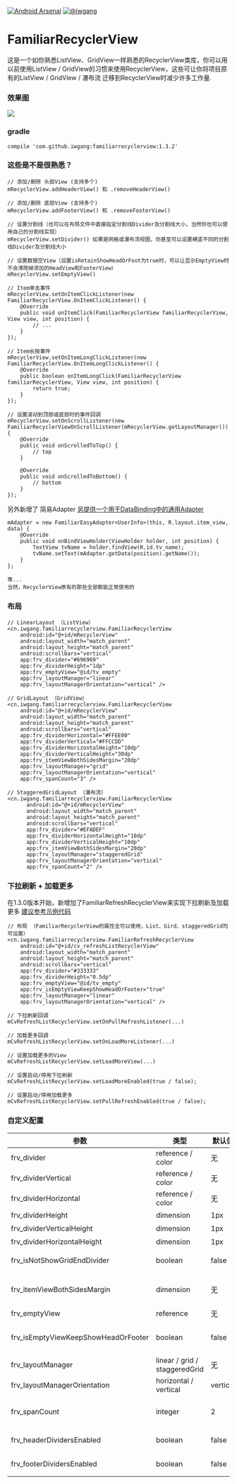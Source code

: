 [![Android Arsenal](https://img.shields.io/badge/Android%20Arsenal-FamiliarRecyclerView-green.svg?style=true)](https://android-arsenal.com/details/1/2829)
[![@iwgang](https://img.shields.io/badge/weibo-%40iwgang-blue.svg)](http://weibo.com/iwgang)

# FamiliarRecyclerView
这是一个如你熟悉ListView、GridView一样熟悉的RecyclerView类库，你可以用以前使用ListView / GridView的习惯来使用RecyclerView，这些可让你将项目原有的ListView / GridView / 瀑布流 迁移到RecyclerView时减少许多工作量.

### 效果图
![](https://raw.githubusercontent.com/iwgang/FamiliarRecyclerView/master/screenshot/screenshot.gif)  

### gradle
    compile 'com.github.iwgang:familiarrecyclerview:1.3.2'

### 这些是不是很熟悉？
```
// 添加/删除 头部View (支持多个)
mRecyclerView.addHeaderView() 和 .removeHeaderView()

// 添加/删除 底部View (支持多个)
mRecyclerView.addFooterView() 和 .removeFooterView()

// 设置分割线（也可以在布局文件中直接指定分割线Divider及分割线大小，当然你也可以使用自己的分割线实现）
mRecyclerView.setDivider() 如果是网格或瀑布流视图，你甚至可以设置横竖不同的分割线Divider及分割线大小

// 设置数据空View（设置isRetainShowHeadOrFoot为true时，可以让显示EmptyView时不会清除掉添加的HeadView和FooterView）
mRecyclerView.setEmptyView()

// Item单击事件
mRecyclerView.setOnItemClickListener(new FamiliarRecyclerView.OnItemClickListener() {
    @Override
    public void onItemClick(FamiliarRecyclerView familiarRecyclerView, View view, int position) {
        // ...
    }
});

// Item长按事件
mRecyclerView.setOnItemLongClickListener(new FamiliarRecyclerView.OnItemLongClickListener() {
    @Override
    public boolean onItemLongClick(FamiliarRecyclerView familiarRecyclerView, View view, int position) {
        return true;
    }
});

// 设置滚动到顶部或底部时的事件回调
mRecyclerView.setOnScrollListener(new FamiliarRecyclerViewOnScrollListener(mRecyclerView.getLayoutManager()) {
    @Override
    public void onScrolledToTop() {
        // top
    }

    @Override
    public void onScrolledToBottom() {
        // bottom
    }
});
```


另外新增了
简易Adapter [另提供一个用于DataBinding中的通用Adapter](https://github.com/iwgang/FamiliarRecyclerView/blob/master/app/src/main/java/cn/iwgang/familiarrecyclerviewdemo/DataBindingAdapter.java)
```
mAdapter = new FamiliarEasyAdapter<UserInfo>(this, R.layout.item_view, data) {
    @Override
    public void onBindViewHolder(ViewHolder holder, int position) {
        TextView tvName = holder.findView(R.id.tv_name);
        tvName.setText(mAdapter.getData(position).getName());
    }
};

等...
当然，RecyclerView原有的那些全部都能正常使用的
```

### 布局
``` 
// LinearLayout （ListView）
<cn.iwgang.familiarrecyclerview.FamiliarRecyclerView
    android:id="@+id/mRecyclerView"
    android:layout_width="match_parent"
    android:layout_height="match_parent"
    android:scrollbars="vertical"
    app:frv_divider="#696969"
    app:frv_dividerHeight="1dp"
    app:frv_emptyView="@id/tv_empty"
    app:frv_layoutManager="linear"
    app:frv_layoutManagerOrientation="vertical" />
    
// GridLayout （GridView）
<cn.iwgang.familiarrecyclerview.FamiliarRecyclerView
    android:id="@+id/mRecyclerView"
    android:layout_width="match_parent"
    android:layout_height="match_parent"
    android:scrollbars="vertical"
    app:frv_dividerHorizontal="#FFEE00"
    app:frv_dividerVertical="#FFCCDD"
    app:frv_dividerHorizontalHeight="10dp"
    app:frv_dividerVerticalHeight="30dp"
    app:frv_itemViewBothSidesMargin="20dp"
    app:frv_layoutManager="grid"
    app:frv_layoutManagerOrientation="vertical"
    app:frv_spanCount="3" />
    
// StaggeredGridLayout （瀑布流）
<cn.iwgang.familiarrecyclerview.FamiliarRecyclerView
      android:id="@+id/mRecyclerView"
      android:layout_width="match_parent"
      android:layout_height="match_parent"
      android:scrollbars="vertical"
      app:frv_divider="#EFADEF"
      app:frv_dividerHorizontalHeight="10dp"
      app:frv_dividerVerticalHeight="10dp"
      app:frv_itemViewBothSidesMargin="20dp"
      app:frv_layoutManager="staggeredGrid"
      app:frv_layoutManagerOrientation="vertical"
      app:frv_spanCount="2" />
```

### 下拉刷新 + 加载更多
在1.3.0版本开始，新增加了FamiliarRefreshRecyclerView来实现下拉刷新及加载更多
[建议参考示例代码](https://github.com/iwgang/FamiliarRecyclerView/blob/master/app/src/main/java/cn/iwgang/familiarrecyclerviewdemo/ImitateNewListViewDemoActivity.java)
```
// 布局 （FamiliarRecyclerView的属性全可以使用，List、Gird、staggeredGrid均可设置）
<cn.iwgang.familiarrecyclerview.FamiliarRefreshRecyclerView
    android:id="@+id/cv_refreshListRecyclerView"
    android:layout_width="match_parent"
    android:layout_height="match_parent"
    android:scrollbars="vertical"
    app:frv_divider="#333333"
    app:frv_dividerHeight="0.5dp"
    app:frv_emptyView="@id/tv_empty"
    app:frv_isEmptyViewKeepShowHeadOrFooter="true"
    app:frv_layoutManager="linear"
    app:frv_layoutManagerOrientation="vertical" />

// 下拉刷新回调
mCvRefreshListRecyclerView.setOnPullRefreshListener(...)

// 加载更多回调
mCvRefreshListRecyclerView.setOnLoadMoreListener(...)

// 设置加载更多的View
mCvRefreshListRecyclerView.setLoadMoreView(...)

// 设置启动/停用下拉刷新
mCvRefreshListRecyclerView.setLoadMoreEnabled(true / false);

// 设置启动/停用加载更多
mCvRefreshListRecyclerView.setPullRefreshEnabled(true / false);
```

### 自定义配置
|    参数 | 类型 | 默认值 | 说明|
|--- | --- | ---| ---|
|frv_divider                 | reference / color               | 无        | 全局分割线divider|
|frv_dividerVertical         | reference / color               | 无        | 垂直分割线divider|
|frv_dividerHorizontal       | reference / color               | 无        | 水平分割线divider|
|frv_dividerHeight           | dimension                      | 1px       | 全局分割线size|
|frv_dividerVerticalHeight   | dimension                      | 1px       | 垂直分割线size|
|frv_dividerHorizontalHeight | dimension                      | 1px       | 水平分割线size|
|frv_isNotShowGridEndDivider | boolean                        | false     | 是否不显示Grid最后item的分割线|
|frv_itemViewBothSidesMargin | dimension                      | 无        | itemView两边的边距（不会设置headerView和footerView的两边）|
|frv_emptyView               | reference                      | 无        | emptyView id|
|frv_isEmptyViewKeepShowHeadOrFooter | boolean                | false     | 显示EmptyView时，是否保留显示已设置的HeadView和FooterView|
|frv_layoutManager           | linear / grid / staggeredGrid  | 无        | 布局类型|
|frv_layoutManagerOrientation| horizontal / vertical          | vertical  | 布局方向|
|frv_spanCount               | integer                        | 2         | 格子数量，frv_layoutManager=grid / staggeredGrid时有效|
|frv_headerDividersEnabled   | boolean                        | false     | 是否启用headView中的分割线|
|frv_footerDividersEnabled   | boolean                        | false     | 是否启用footerView中的分割线|


